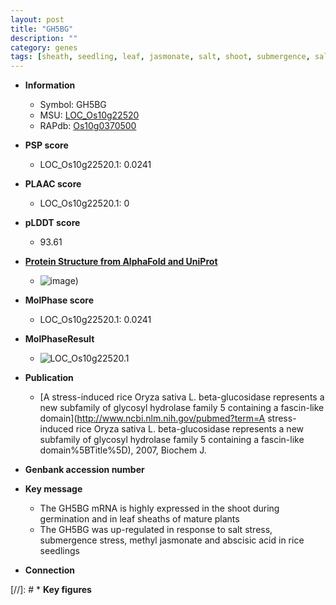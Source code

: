 ```yaml
---
layout: post
title: "GH5BG"
description: ""
category: genes
tags: [sheath, seedling, leaf, jasmonate, salt, shoot, submergence, salt stress]
---
```


* **Information**  
    + Symbol: GH5BG  
    + MSU: [LOC_Os10g22520](http://rice.plantbiology.msu.edu/cgi-bin/ORF_infopage.cgi?orf=LOC_Os10g22520)  
    + RAPdb: [Os10g0370500](http://rapdb.dna.affrc.go.jp/viewer/gbrowse_details/irgsp1?name=Os10g0370500)  

* **PSP score**  
    + LOC_Os10g22520.1: 0.0241 

* **PLAAC score**  
    + LOC_Os10g22520.1: 0 

* **pLDDT score**
    + 93.61

* **[Protein Structure from AlphaFold and UniProt](https://www.uniprot.org/uniprotkb/Q8RU06/entry#structure)**
    + ![image](https://ricepsp.github.io/images/Q8/AF-Q8RU06-F1.png))

* **MolPhase score**
    + LOC_Os10g22520.1: 0.0241

* **MolPhaseResult**
    + ![LOC_Os10g22520.1](https://ricepsp.github.io/pictures/LOC_Os10g/LOC_Os10g22520.1.png)

* **Publication**  
    + [A stress-induced rice Oryza sativa L. beta-glucosidase represents a new subfamily of glycosyl hydrolase family 5 containing a fascin-like domain](http://www.ncbi.nlm.nih.gov/pubmed?term=A stress-induced rice Oryza sativa L. beta-glucosidase represents a new subfamily of glycosyl hydrolase family 5 containing a fascin-like domain%5BTitle%5D), 2007, Biochem J.

* **Genbank accession number**  

* **Key message**  
    + The GH5BG mRNA is highly expressed in the shoot during germination and in leaf sheaths of mature plants
    + The GH5BG was up-regulated in response to salt stress, submergence stress, methyl jasmonate and abscisic acid in rice seedlings

* **Connection**  

[//]: # * **Key figures**  


